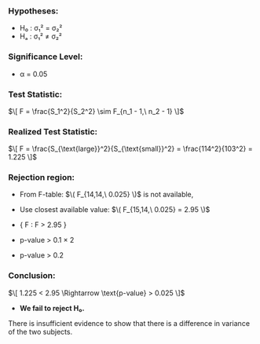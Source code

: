 ### Hypotheses:
- H₀ : σ₁² = σ₂²  
- Hₐ : σ₁² ≠ σ₂²  

### Significance Level:
- α = 0.05

### Test Statistic:
$\[
F = \frac{S_1^2}{S_2^2} \sim F_{n_1 - 1,\ n_2 - 1}
\]$

### Realized Test Statistic:
$\[
F = \frac{S_{\text{large}}^2}{S_{\text{small}}^2} = \frac{114^2}{103^2} = 1.225
\]$

### Rejection region:
- From F-table: $\( F_{14,14,\ 0.025} \)$ is not available,
- Use closest available value: $\( F_{15,14,\ 0.025} = 2.95 \)$
- { F : F > 2.95 }

- p-value > 0.1 × 2  
- p-value > 0.2

### Conclusion:
$\[
1.225 < 2.95 \Rightarrow \text{p-value} > 0.025
\]$
- **We fail to reject H₀.**

There is insufficient evidence to show that there is a difference in variance of the two subjects.
